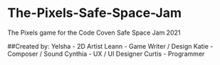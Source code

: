 # The-Pixels-Safe-Space-Jam
The Pixels game for the Code Coven Safe Space Jam 2021

##Created by:
Yelsha - 2D Artist
Leann - Game Writer / Design
Katie - Composer / Sound
Cynthia - UX / UI Designer
Curtis - Programmer
